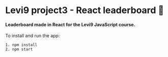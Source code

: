 # Levi9 project3 - React leaderboard :rainbow:

#### Leaderboard made in React for the Levi9 JavaScript course.


To install and run the app:

	1. npm install
	2. npm start

